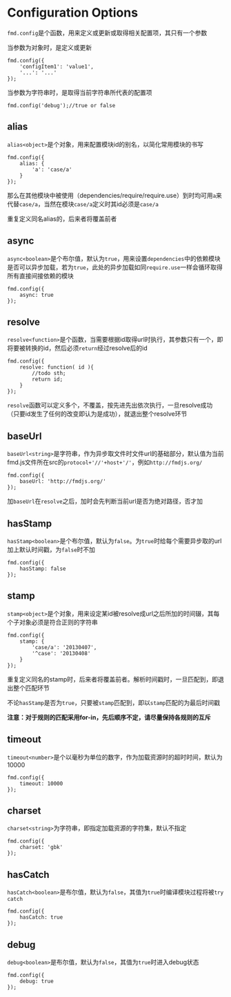 # Configuration Options

`fmd.config`是个函数，用来定义或更新或取得相关配置项，其只有一个参数

当参数为对象时，是定义或更新

    fmd.config({
        'configItem1': 'value1',
        '...': '...'
    });

当参数为字符串时，是取得当前字符串所代表的配置项

    fmd.config('debug');//true or false

## alias

`alias<object>`是个对象，用来配置模块id的别名，以简化常用模块的书写

    fmd.config({
        alias: {
            'a': 'case/a'
        }
    });

那么在其他模块中被使用（dependencies/require/require.use）到时均可用`a`来代替`case/a`，当然在模块`case/a`定义时其id必须是`case/a`

重复定义同名alias的，后来者将覆盖前者

## async

`async<boolean>`是个布尔值，默认为`true`，用来设置`dependencies`中的依赖模块是否可以异步加载，若为`true`，此处的异步加载如同`require.use`一样会循环取得所有直接间接依赖的模块

    fmd.config({
        async: true
    });

## resolve

`resolve<function>`是个函数，当需要根据id取得url时执行，其参数只有一个，即将要被转换的id，然后必须`return`经过resolve后的id

    fmd.config({
        resolve: function( id ){
            //todo sth;
            return id;
        }
    });
    
`resolve`函数可以定义多个，不覆盖，按先进先出依次执行，一旦resolve成功（只要id发生了任何的改变即认为是成功），就退出整个resolve环节

## baseUrl

`baseUrl<string>`是字符串，作为异步取文件时文件url的基础部分，默认值为当前fmd.js文件所在src的`protocol+'//'+host+'/'`，例如`http://fmdjs.org/`

    fmd.config({
        baseUrl: 'http://fmdjs.org/'
    });
    
加`baseUrl`在`resolve`之后，加时会先判断当前url是否为绝对路径，否才加

## hasStamp

`hasStamp<boolean>`是个布尔值，默认为`false`。为`true`时给每个需要异步取的url加上默认时间戳，为`false`时不加

    fmd.config({
        hasStamp: false
    });

## stamp

`stamp<object>`是个对象，用来设定某id被resolve成url之后所加的时间辍，其每个子对象必须是符合正则的字符串

    fmd.config({
        stamp: {
            'case/a': '20130407',
            '^case': '20130408'
        }
    });
    
重复定义同名的stamp时，后来者将覆盖前者。解析时间戳时，一旦匹配到，即退出整个匹配环节

不论`hasStamp`是否为`true`，只要被`stamp`匹配到，即以`stamp`匹配的为最后时间戳

**注意：对于规则的匹配采用for-in，先后顺序不定，请尽量保持各规则的互斥**

## timeout

`timeout<number>`是个以毫秒为单位的数字，作为加载资源时的超时时间，默认为10000

    fmd.config({
        timeout: 10000
    });

## charset

`charset<string>`为字符串，即指定加载资源的字符集，默认不指定

    fmd.config({
        charset: 'gbk'
    });

## hasCatch

`hasCatch<boolean>`是布尔值，默认为`false`，其值为`true`时编译模块过程将被`try catch`

    fmd.config({
        hasCatch: true
    });

## debug

`debug<boolean>`是布尔值，默认为`false`，其值为`true`时进入debug状态

    fmd.config({
        debug: true
    });
